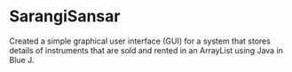 # SarangiSansar
Created a simple graphical user interface (GUI) for a system that stores details of instruments that are sold and rented in an ArrayList using Java in Blue J.
